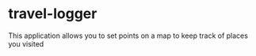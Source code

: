 # travel-logger
This application allows you to set points on a map to keep track of places you visited
